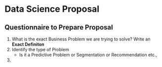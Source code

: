 # Data Science Proposal

## Questionnaire to Prepare Proposal

1. What is the exact Business Problem we are trying to solve? Write an **Exact Definiton**
2. Identify the type of Problem
    - Is it a Predictive Problem or Segmentation or Recommendation etc.,
3. 
